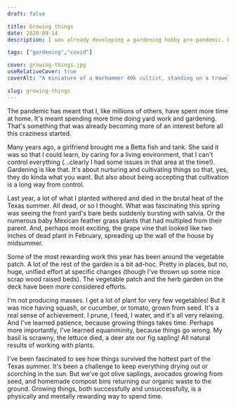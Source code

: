 ```yaml
---
draft: false

title: Growing things
date: 2020-09-14
description: I was already developing a gardening hobby pre-pandemic. But during this lockdown period, I've really learned some more of the mental and physical benefits of growing things.

tags: ["gardening","covid"]

cover: growing-things.jpg
useRelativeCover: true
coverAlt: "A miniature of a Warhammer 40k cultist, standing on a trowel, in front of a mint plant"

slug: growing-things
---
```


The pandemic has meant that I, like millions of others, have spent more time at home. It's meant spending more time doing yard work and gardening. That's something that was already becoming more of an interest before all this craziness started.

Many years ago, a girlfriend brought me a Betta fish and tank. She said it was so that I could learn, by caring for a living environment, that I can't control everything (...clearly I had some issues in that area at the time!). Gardening is like that. It's about nurturing and cultivating things so that, yes, they do kinda what you want. But also about being accepting that cultivation is a long way from control.

Last year, a lot of what I planted withered and died in the brutal heat of the Texas summer. All dead, or so I thought. What was fascinating this spring was seeing the front yard's bare beds suddenly bursting with salvia. Or the numerous baby Mexican feather grass plants that had multipled from their parent. And, perhaps most exciting, the grape vine that looked like two inches of dead plant in February, spreading up the wall of the house by midsummer.

Some of the most rewarding work this year has been around the vegetable patch. A lot of the rest of the garden is a bit ad-hoc. Pretty in places, but no, huge, unified effort at specific changes (though I've thrown up some nice scrap wood raised beds). The vegetable patch and the herb garden on the deck have been more considered efforts.

I'm not producing masses. I get a lot of plant for very few vegetables! But it was nice having squash, or cucumber, or tomato, grown from seed. It's a real sense of achievement. I prune, I feed, I water, and it's all very relaxing. And I've learned patience, because growing things takes time. Perhaps more importantly, I've learned equaniminity, because things go wrong. My basil is scrawny, the lettuce died, a deer ate our fig sapling! All natural results of working with plants.

I've been fascinated to see how things survived the hottest part of the Texas summer. It's been a challenge to keep everything drying out or scorching in the sun. But we've got olive saplings, avocados growing from seed, and homemade compost bins returning our organic waste to the ground. Growing things, both successfully and unsuccessfully, is a physically and mentally rewarding way to spend time.